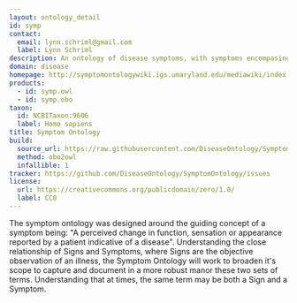```yaml
---
layout: ontology_detail
id: symp
contact:
  email: lynn.schriml@gmail.com
  label: Lynn Schriml
description: An ontology of disease symptoms, with symptoms encompasing perceived changes in function, sensations or appearance reported by a patient indicative of a disease.
domain: disease
homepage: http://symptomontologywiki.igs.umaryland.edu/mediawiki/index.php/Main_Page
products:
  - id: symp.owl
  - id: symp.obo
taxon:
  id: NCBITaxon:9606
  label: Homo sapiens
title: Symptom Ontology
build:
  source_url: https://raw.githubusercontent.com/DiseaseOntology/SymptomOntology/master/symp.obo
  method: obo2owl
  infallible: 1
tracker: https://github.com/DiseaseOntology/SymptomOntology/issues
license:
  url: https://creativecommons.org/publicdomain/zero/1.0/
  label: CC0
---
```


The symptom ontology was designed around the guiding concept of a symptom being: "A perceived change in function, sensation or appearance reported by a patient indicative of a disease". Understanding the close relationship of Signs and Symptoms, where Signs are the objective observation of an illness, the Symptom Ontology will work to broaden it's scope to capture and document in a more robust manor these two sets of terms. Understanding that at times, the same term may be both a Sign and a Symptom.
